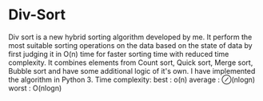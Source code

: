 # Div-Sort
Div sort is a new hybrid sorting algorithm developed by me.
It perform the most suitable sorting operations on the data based on the state of data by first judging it in O(n) time for faster sorting time with reduced  time complexity. 
It combines elements from Count sort, Quick sort, Merge sort, Bubble sort and have some additional logic of it's own. I have implemented the algorithm in Python 3.
Time complexity:
best : o(n)   average : ⊘(nlogn)   worst : O(nlogn)
